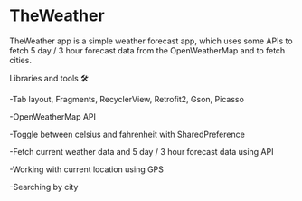 # TheWeather
TheWeather app is a simple weather forecast app, which uses some APIs to fetch 5 day / 3 hour forecast data from the OpenWeatherMap and to fetch cities. 

 Libraries and tools 🛠
 
-Tab layout, Fragments, RecyclerView, Retrofit2, Gson, Picasso

-OpenWeatherMap API

-Toggle between celsius and fahrenheit with SharedPreference

-Fetch current weather data and 5 day / 3 hour forecast data using API

-Working with current location using GPS

-Searching by city




